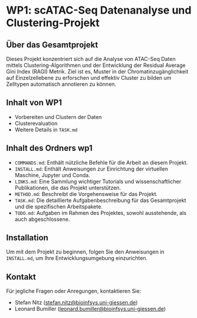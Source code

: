 # WP1: scATAC-Seq Datenanalyse und Clustering-Projekt

## Über das Gesamtprojekt
  Dieses Projekt konzentriert sich auf die Analyse von ATAC-Seq Daten mittels Clustering-Algorithmen und der Entwicklung der Residual Average Gini Index (RAGI) Metrik. Ziel ist es, Muster in der Chromatinzugänglichkeit auf Einzelzellebene zu erforschen und effektiv Cluster zu bilden um Zelltypen automatisch annotieren zu können.

## Inhalt von WP1
- Vorbereiten und Clustern der Daten
- Clusterevaluation
- Weitere Details in `TASK.md`

## Inhalt des Ordners wp1
  - `COMMANDS.md`: Enthält nützliche Befehle für die Arbeit an diesem Projekt.
  - `INSTALL.md`: Enthält Anweisungen zur Einrichtung der virtuellen Maschine, Jupyter und Conda.
  - `LINKS.md`: Eine Sammlung wichtiger Tutorials und wissenschaftlicher Publikationen, die das Projekt unterstützen.
  - `METHOD.md`: Beschreibt die Vorgehensweise für das Projekt.
  - `TASK.md`: Die detaillierte Aufgabenbeschreibung für das Gesamtprojekt und die spezifischen Arbeitspakete.
  - `TODO.md`: Aufgaben im Rahmen des Projektes, sowohl ausstehende, als auch abgeschlossene.

## Installation
  Um mit dem Projekt zu beginnen, folgen Sie den Anweisungen in `INSTALL.md`, um Ihre Entwicklungsumgebung einzurichten.

## Kontakt
Für jegliche Fragen oder Anregungen, kontaktieren Sie:
- Stefan Nitz (stefan.nitz@bioinfsys.uni-giessen.de)
- Leonard Bumiller (leonard.bumiller@bioinfsys.uni-giessen.de)
